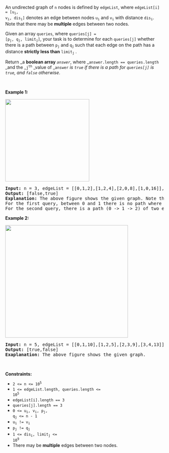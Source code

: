 An undirected graph of `` n `` nodes is defined by `` edgeList ``, where <code>edgeList[i] = [u<sub>i</sub>, v<sub>i</sub>, dis<sub>i</sub>]</code> denotes an edge between nodes <code>u<sub>i</sub></code> and <code>v<sub>i</sub></code> with distance <code>dis<sub>i</sub></code>. Note that there may be __multiple__ edges between two nodes.

Given an array `` queries ``, where <code>queries[j] = [p<sub>j</sub>, q<sub>j</sub>, limit<sub>j</sub>]</code>, your task is to determine for each `` queries[j] `` whether there is a path between <code>p<sub>j</sub></code> and <code>q<sub>j</sub></code><sub> </sub>such that each edge on the path has a distance __strictly less than__ <code>limit<sub>j</sub></code> .

Return _a __boolean array__ _`` answer ``_, where _`` answer.length == queries.length `` _and the _<code>j<sup>th</sup></code> _value of _`` answer `` _is _`` true ``_ if there is a path for _`` queries[j] ``_ is _`` true ``_, and _`` false ``_ otherwise_.

&nbsp;

__Example 1:__

<img alt="" src="https://assets.leetcode.com/uploads/2020/12/08/h.png" style="width: 267px; height: 262px;"/>

<pre>
<strong>Input:</strong> n = 3, edgeList = [[0,1,2],[1,2,4],[2,0,8],[1,0,16]], queries = [[0,1,2],[0,2,5]]
<strong>Output:</strong> [false,true]
<strong>Explanation:</strong> The above figure shows the given graph. Note that there are two overlapping edges between 0 and 1 with distances 2 and 16.
For the first query, between 0 and 1 there is no path where each distance is less than 2, thus we return false for this query.
For the second query, there is a path (0 -&gt; 1 -&gt; 2) of two edges with distances less than 5, thus we return true for this query.
</pre>

__Example 2:__

<img alt="" src="https://assets.leetcode.com/uploads/2020/12/08/q.png" style="width: 390px; height: 358px;"/>

<pre>
<strong>Input:</strong> n = 5, edgeList = [[0,1,10],[1,2,5],[2,3,9],[3,4,13]], queries = [[0,4,14],[1,4,13]]
<strong>Output:</strong> [true,false]
<strong>Exaplanation:</strong> The above figure shows the given graph.
</pre>

&nbsp;

__Constraints:__

*   <code>2 &lt;= n &lt;= 10<sup>5</sup></code>
*   <code>1 &lt;= edgeList.length, queries.length &lt;= 10<sup>5</sup></code>
*   `` edgeList[i].length == 3 ``
*   `` queries[j].length == 3 ``
*   <code>0 &lt;= u<sub>i</sub>, v<sub>i</sub>, p<sub>j</sub>, q<sub>j</sub> &lt;= n - 1</code>
*   <code>u<sub>i</sub> != v<sub>i</sub></code>
*   <code>p<sub>j</sub> != q<sub>j</sub></code>
*   <code>1 &lt;= dis<sub>i</sub>, limit<sub>j</sub> &lt;= 10<sup>9</sup></code>
*   There may be __multiple__ edges between two nodes.